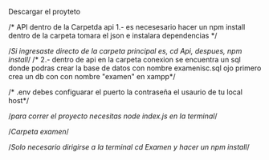 Descargar el proyteto 

/* API dentro de la Carpetda api 
1.- es necesesario hacer un npm install  dentro de la carpeta 
tomara el json e instalara dependencias
*/

/*Si ingresaste directo de la carpeta principal es, cd Api, despues,  npm  install*/
/* 2.- dentro de api en la carpeta conexion se encuentra un sql  donde podras crear la base de datos con nombre examenisc.sql ojo primero crea un db con con nombre "examen" en xampp*/

/* .env debes configuarar el puerto la contraseña el usaurio de tu local host*/


/*para correr el proyecto necesitas node index.js en la terminal*/


/*Carpeta examen*/

/*Solo necesario dirigirse a la terminal cd Examen y hacer un npm install*/
